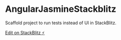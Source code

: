 # AngularJasmineStackblitz

Scaffold project to run tests instead of UI in StackBlitz.

[Edit on StackBlitz ⚡️](https://stackblitz.com/github/tom-englert/AngularJasmineStackblitz)
